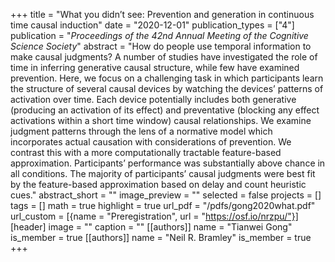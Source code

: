 +++
title = "What you didn’t see: Prevention and generation in continuous time causal induction"
date = "2020-12-01"
publication_types = ["4"]
publication = "_Proceedings of the 42nd Annual Meeting of the Cognitive Science Society_"
abstract = "How do people use temporal information to make causal judgments? A number of studies have investigated the role of time in inferring generative causal structure, while few have examined prevention. Here, we focus on a challenging task in which participants learn the structure of several causal devices by watching the devices’ patterns of activation over time. Each device potentially includes both generative (producing an activation of its effect) and preventative (blocking any effect activations within a short time window) causal relationships. We examine judgment patterns through the lens of a normative model which incorporates actual causation with considerations of prevention. We contrast this with a more computationally tractable feature-based approximation. Participants’ performance was substantially above chance in all conditions. The majority of participants’ causal judgments were best fit by the feature-based approximation based on delay and count heuristic cues."
abstract_short = ""
image_preview = ""
selected = false
projects = []
tags = []
math = true
highlight = true
url_pdf = "/pdfs/gong2020what.pdf"
url_custom = [{name = "Preregistration", url = "https://osf.io/nrzpu/"}]
[header]
image = ""
caption = ""
[[authors]]
	name = "Tianwei Gong"
	is_member = true
[[authors]]
	name = "Neil R. Bramley"
	is_member = true
+++
